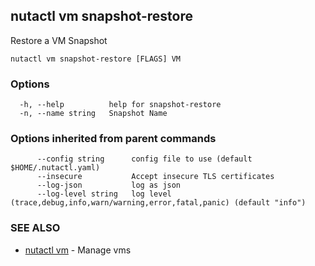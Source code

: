 ## nutactl vm snapshot-restore

Restore a VM Snapshot

```
nutactl vm snapshot-restore [FLAGS] VM
```

### Options

```
  -h, --help          help for snapshot-restore
  -n, --name string   Snapshot Name
```

### Options inherited from parent commands

```
      --config string      config file to use (default $HOME/.nutactl.yaml)
      --insecure           Accept insecure TLS certificates
      --log-json           log as json
      --log-level string   log level (trace,debug,info,warn/warning,error,fatal,panic) (default "info")
```

### SEE ALSO

* [nutactl vm](nutactl_vm.md)	 - Manage vms

